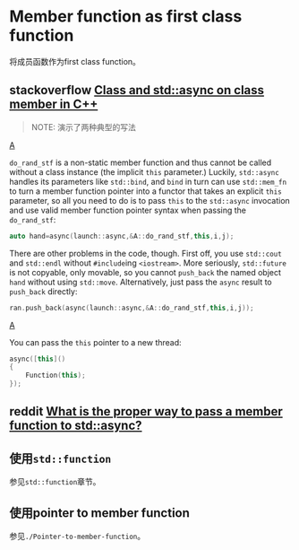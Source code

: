 # Member function as first class function

将成员函数作为first class function。



## stackoverflow [Class and std::async on class member in C++](https://stackoverflow.com/questions/11758414/class-and-stdasync-on-class-member-in-c)

> NOTE: 演示了两种典型的写法

[A](https://stackoverflow.com/a/11758662)

`do_rand_stf` is a non-static member function and thus cannot be called without a class instance (the implicit `this` parameter.) Luckily, `std::async` handles its parameters like `std::bind`, and `bind` in turn can use `std::mem_fn` to turn a member function pointer into a functor that takes an explicit `this` parameter, so all you need to do is to pass `this` to the `std::async` invocation and use valid member function pointer syntax when passing the `do_rand_stf`:

```cpp
auto hand=async(launch::async,&A::do_rand_stf,this,i,j);
```

There are other problems in the code, though. First off, you use `std::cout` and `std::endl` without `#include`ing `<iostream>`. More seriously, `std::future` is not copyable, only movable, so you cannot `push_back` the named object `hand` without using `std::move`. Alternatively, just pass the `async` result to `push_back` directly:

```cpp
ran.push_back(async(launch::async,&A::do_rand_stf,this,i,j));
```

[A](https://stackoverflow.com/a/42193934)

You can pass the `this` pointer to a new thread:

```cpp
async([this]()
{
    Function(this);
});
```

## reddit [What is the proper way to pass a member function to std::async?](https://www.reddit.com/r/learnprogramming/comments/2gavlf/c11_what_is_the_proper_way_to_pass_a_member/)



## 使用`std::function`

参见`std::function`章节。



## 使用pointer to member function

参见`./Pointer-to-member-function`。